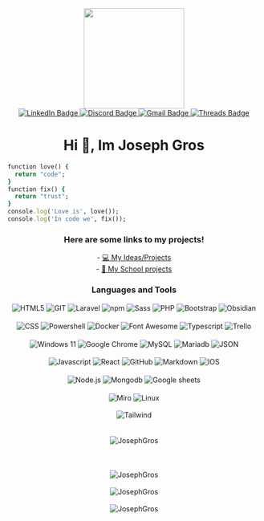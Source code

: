 <div id="header" align="center">
  <img src="https://media.giphy.com/media/v1.Y2lkPTc5MGI3NjExNmhrMnVwcGIwbmphZXlnYXZwbTg2bnh3ZnEwYzNhMTV1aG5sZ3VkZiZlcD12MV9pbnRlcm5hbF9naWZfYnlfaWQmY3Q9Zw/bGgsc5mWoryfgKBx1u/giphy.gif" width="200"/>
  <br>
  <div id="badges">
    <a href="https://www.linkedin.com/in/wileyjosephgros">
    <img src="https://img.shields.io/badge/LinkedIn-blue?style=for-the-badge&logo=linkedin&logoColor=white" alt="LinkedIn Badge"/>
    </a>
    <a href="https://www.discordapp.com/users/256903869756342273">
    <img src="https://img.shields.io/badge/Discord-purple?style=for-the-badge&logo=discord&logoColor=white" alt="Discord Badge"/>
    </a>
    <a href="mailto:wiley.joseph.gros@gmail.com">
    <img src="https://img.shields.io/badge/Gmail-red?style=for-the-badge&logo=gmail&logoColor=white" alt="Gmail Badge"/>
    </a>
    <a href="https://www.threads.net/@josephgros">
    <img src="https://img.shields.io/badge/Threads-000000?style=for-the-badge&logo=Threads&logoColor=white" alt="Threads Badge"/>
    </a>
</div>
  
  <h1>Hi 👋, Im Joseph Gros</h1>
</div>

```ruby
function love() {
  return "code";
}
function fix() {
  return "trust";
}
console.log('Love is', love());
console.log('In code we', fix());
```

<!--
**JosephGros/JosephGros** is a ✨ _special_ ✨ repository because its `README.md` (this file) appears on your GitHub profile.

Here are some ideas to get you started:

- 🔭 I’m currently working on ...
- 🌱 I’m currently learning ...
- 👯 I’m looking to collaborate on ...
- 🤔 I’m looking for help with ...
- 💬 Ask me about ...
- 📫 How to reach me: ...
- 😄 Pronouns: ...
- ⚡ Fun fact: ...
-->

<div id="links" align="center">
  <h3> Here are some links to my projects! </h3>
- <a href="https://github.com/stars/JosephGros/lists/my-projects">💻 My Ideas/Projects</a>
  <br>
- <a href="https://github.com/stars/JosephGros/lists/school-projects">📘 My School projects</a>

</div>

<div id="languages" align="center">
<h3>Languages and Tools</h3>
<img align="center" src="https://img.shields.io/badge/HTML5-E34F26?style=for-the-badge&logo=html5&logoColor=white" alt="HTML5" />
<img align="center" src="https://img.shields.io/badge/GIT-E44C30?style=for-the-badge&logo=git&logoColor=white" alt="GIT" />
<img align="center" src="https://img.shields.io/badge/Laravel-FF2D20?style=for-the-badge&logo=laravel&logoColor=white" alt="Laravel" />
<img align="center" src="https://img.shields.io/badge/npm-CB3837?style=for-the-badge&logo=npm&logoColor=white" alt="npm" />
<img align="center" src="https://img.shields.io/badge/Sass-CC6699?style=for-the-badge&logo=sass&logoColor=white" alt="Sass" />
<img align="center" src="https://img.shields.io/badge/PHP-777BB4?style=for-the-badge&logo=php&logoColor=white" alt="PHP" />
<img align="center" src="https://img.shields.io/badge/Bootstrap-563D7C?style=for-the-badge&logo=bootstrap&logoColor=white" alt="Bootstrap" />
<img align="center" src="https://img.shields.io/badge/Obsidian-483699?style=for-the-badge&logo=Obsidian&logoColor=white" alt="Obsidian" />
<br><br>
<img align="center" src="https://img.shields.io/badge/CSS3-1572B6?style=for-the-badge&logo=css3&logoColor=white" alt="CSS" />
<img align="center" src="https://img.shields.io/badge/powershell-5391FE?style=for-the-badge&logo=powershell&logoColor=white" alt="Powershell" />
<img align="center" src="https://img.shields.io/badge/Docker-2CA5E0?style=for-the-badge&logo=docker&logoColor=white" alt="Docker" />
<img align="center" src="https://img.shields.io/badge/Font_Awesome-339AF0?style=for-the-badge&logo=fontawesome&logoColor=white" alt="Font Awesome" />
<img align="center" src="https://img.shields.io/badge/TypeScript-007ACC?style=for-the-badge&logo=typescript&logoColor=white" alt="Typescript" />
<img align="center" src="https://img.shields.io/badge/Trello-0052CC?style=for-the-badge&logo=trello&logoColor=white" alt="Trello" />
<br><br>
<img align="center" src="https://img.shields.io/badge/Windows_11-0078d4?style=for-the-badge&logo=windows-11&logoColor=white" alt="Windows 11" />
<img align="center" src="https://img.shields.io/badge/Google_chrome-4285F4?style=for-the-badge&logo=Google-chrome&logoColor=white" alt="Google Chrome" />
<img align="center" src="https://img.shields.io/badge/MySQL-005C84?style=for-the-badge&logo=mysql&logoColor=white" alt="MySQL" />
<img align="center" src="https://img.shields.io/badge/MariaDB-003545?style=for-the-badge&logo=mariadb&logoColor=white" alt="Mariadb" />
<img align="center" src="https://img.shields.io/badge/json-5E5C5C?style=for-the-badge&logo=json&logoColor=white" alt="JSON" />
<br><br>
<img align="center" src="https://img.shields.io/badge/JavaScript-323330?style=for-the-badge&logo=javascript&logoColor=F7DF1E" alt="Javascript" />
<img align="center" src="https://img.shields.io/badge/React-20232A?style=for-the-badge&logo=react&logoColor=61DAFB" alt="React" />
<img align="center" src="https://img.shields.io/badge/GitHub-100000?style=for-the-badge&logo=github&logoColor=white" alt="GitHub" />
<img align="center" src="https://img.shields.io/badge/Markdown-000000?style=for-the-badge&logo=markdown&logoColor=white" alt="Markdown" />
<img align="center" src="https://img.shields.io/badge/iOS-000000?style=for-the-badge&logo=ios&logoColor=white" alt="IOS" />
<br><br>
<img align="center" src="https://img.shields.io/badge/Node%20js-339933?style=for-the-badge&logo=nodedotjs&logoColor=white" alt="Node.js" />
<img align="center" src="https://img.shields.io/badge/MongoDB-4EA94B?style=for-the-badge&logo=mongodb&logoColor=white" alt="Mongodb" />
<img align="center" src="https://img.shields.io/badge/Google%20Sheets-34A853?style=for-the-badge&logo=google-sheets&logoColor=white" alt="Google sheets" />
<br><br>
<img align="center" src="https://img.shields.io/badge/Miro-F7C922?style=for-the-badge&logo=Miro&logoColor=050036" alt="Miro" />
<img align="center" src="https://img.shields.io/badge/Linux-FCC624?style=for-the-badge&logo=linux&logoColor=black" alt="Linux" />
<br><br>
<img align="center" src="https://img.shields.io/badge/Tailwind_CSS-38B2AC?style=for-the-badge&logo=tailwind-css&logoColor=white" alt="Tailwind" />
</div>
<br><br>
<div align="center">

<img align="center" src="https://github-profile-trophy.vercel.app/?username=JosephGros&theme=dark" alt="JosephGros" />
<br><br><br><br>
<img align="center" src="https://github-readme-stats.vercel.app/api/top-langs?username=JosephGros&show_icons=true&locale=en&layout=compact&theme=github_dark" alt="JosephGros" />
<br><br>
<img align="center" src="https://github-readme-streak-stats.herokuapp.com/?user=JosephGros&theme=dark" alt="JosephGros" />
<br><br>
<img align="center" src="https://github-profile-summary-cards.vercel.app/api/cards/profile-details?username=JosephGros&theme=github_dark" alt="JosephGros" />
</div>
